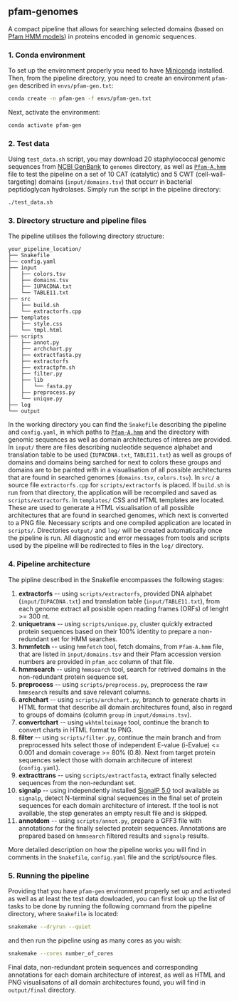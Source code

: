 ## pfam-genomes

A compact pipeline that allows for searching selected domains (based on [Pfam HMM models](https://www.ebi.ac.uk/interpro/download/pfam)) in proteins encoded in genomic sequences.

### 1. Conda environment
To set up the environment properly you need to have [Miniconda](https://docs.conda.io/en/latest/miniconda.html) installed. Then, from the pipeline directory, you need to create an environment `pfam-gen` described in `envs/pfam-gen.txt`:
```bash
conda create -n pfam-gen -f envs/pfam-gen.txt
```
Next, activate the environment:
```bash
conda activate pfam-gen
```
### 2. Test data
Using `test_data.sh` script, you may download 20 staphylococcal genomic sequences from [NCBI GenBank](https://ftp.ncbi.nlm.nih.gov/genomes) to `genomes` directory, as well as [`Pfam-A.hmm`](https://www.ebi.ac.uk/interpro/download/Pfam/) file to test the pipeline on a set of 10 CAT (catalytic) and 5 CWT (cell-wall-targeting) domains (`input/domains.tsv`) that occurr in bacterial peptidoglycan hydrolases. Simply run the script in the pipeline directory:
```bash
./test_data.sh
```
### 3. Directory structure and pipeline files
The pipeline utilises the following directory structure:
```
your_pipeline_location/
├── Snakefile
├── config.yaml
├── input
│   ├── colors.tsv
│   ├── domains.tsv
│   ├── IUPACDNA.txt
│   └── TABLE11.txt
├── src
│   ├── build.sh
│   └── extractorfs.cpp
├── templates
│   ├── style.css
│   └── tmpl.html
├── scripts
│   ├── annot.py
│   ├── archchart.py
│   ├── extractfasta.py
│   ├── extractorfs
│   ├── extractpfm.sh
│   ├── filter.py
│   ├── lib
│   │   └── fasta.py
│   ├── preprocess.py
│   └── unique.py
├── log
└── output
```
In the working directory you can find the `Snakefile` describing the pipeline and `config.yaml`, in which paths to [`Pfam-A.hmm`](https://www.ebi.ac.uk/interpro/download/Pfam) and the directory with genomic sequences as well as domain architectures of interes are provided. In `input/` there are files describing nucleotide sequence alphabet and translation table to be used (`IUPACDNA.txt`, `TABLE11.txt`) as well as groups of domains and domains being sarched for next to colors these groups and domains are to be painted with in a visualisation of all possible architectures that are found in searched genomes (`domains.tsv`, `colors.tsv`). In `src/` a source file `extractorfs.cpp` for `scripts/extractorfs` is placed. If `build.sh` is run from that directory, the application will be recompiled and saved as `scripts/extractorfs`. In `templates/` CSS and HTML templates are located. These are used to generate a HTML visualisation of all possible architectures that are found in searched genomes, which next is converted to a PNG file. Necessary scripts and one compiled application are located in `scripts/`. Directories `output/` and `log/` will be created automatically once the pipeline is run. All diagnostic and error messages from tools and scripts used by the pipeline will be redirected to files in the `log/` directory.

### 4. Pipeline architecture
The pipline described in the Snakefile encompasses the following stages:
1. **extractorfs** -- using `scripts/extractorfs`, provided DNA alphabet (`input/IUPACDNA.txt`) and translation table (`input/TABLE11.txt`), from each genome extract all posisble open reading frames (ORFs) of lenght >= 300&nbsp;nt.
1. **uniquetrans** -- using `scripts/unique.py`, cluster quickly extracted protein sequences based on their 100% identity to prepare a non-redundant set for HMM searches.
1. **hmmfetch** -- using `hmmfetch` tool, fetch domains, from `Pfam-A.hmm` file, that are listed in `input/domains.tsv` and their Pfam accession version numbers are provided in `pfam_acc` column of that file.
1. **hmmsearch** -- using `hmmsearch` tool, search for retrived domains in the non-redundant protein sequence set.
1. **preprocess** -- using `scripts/preprocess.py`, preprocess the raw `hmmsearch` results and save relevant columns.
1. **archchart** -- using `scripts/archchart.py`, branch to generate charts in HTML format that describe all domain architectures found, also in regard to groups of domains (column `group` in `input/domains.tsv`).
1. **convertchart** -- using `wkhtmltoimage` tool, continue the branch to convert charts in HTML format to PNG.
1. **filter** -- using `scripts/filter.py`, continue the main branch and from preprocessed hits select those of independent E-value (i-Evalue) <= 0.001 and domain coverage >= 80% (0.8). Next from target protein sequences select those with domain architecure of interest (`config.yaml`).
1. **extracttrans** -- using `scripts/extractfasta`, extract finally selected sequences from the non-redundant set.
1. **signalp** -- using independently installed [SignalP 5.0](https://services.healthtech.dtu.dk/services/SignalP-5.0) tool available as `signalp`, detect N-terminal signal sequences in the final set of protein sequences for each domain architecture of interest. If the tool is not available, the step generates an empty result file and is skipped.
1. **annotdom** -- using `scripts/annot.py`, prepare a GFF3 file with annotations for the finally selected protein sequences. Annotations are prepared based on `hmmsearch` filtered results and `signalp` results.

More detailed description on how the pipeline works you will find in comments in the `Snakefile`, `config.yaml` file and the script/source files.

### 5. Running the pipeline
Providing that you have `pfam-gen` environment properly set up and activated as well as at least the test data dowloaded, you can first look up the list of tasks to be done by running the following command from the pipeline directory, where `Snakefile` is located:
```bash
snakemake --dryrun --quiet
```
and then run the pipeline using as many cores as you wish:
```bash
snakemake --cores number_of_cores
```
Final data, non-redundant protein sequences and corresponding annotations for each domain architecture of interest, as well as HTML and PNG visualisatons of all domain architectures found, you will find in `output/final` directory.

